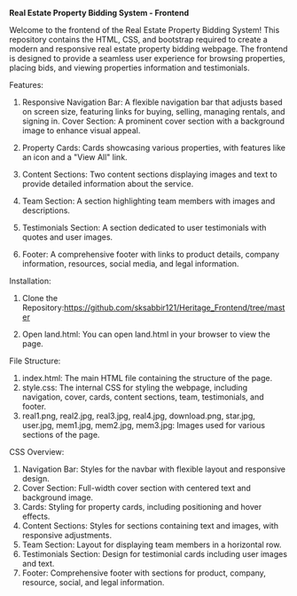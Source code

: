 **Real Estate Property Bidding System - Frontend**

Welcome to the frontend of the Real Estate Property Bidding System! This repository contains the HTML, CSS, and bootstrap required to create a modern and responsive real estate property bidding webpage. The frontend is designed to provide a seamless user experience for browsing properties, placing bids, and viewing properties information and testimonials.

Features:

1. Responsive Navigation Bar: A flexible navigation bar that adjusts based on screen size, featuring links for buying, selling, managing rentals, and signing in.
Cover Section: A prominent cover section with a background image to enhance visual appeal.

2. Property Cards: Cards showcasing various properties, with features like an icon and a "View All" link.
   
3. Content Sections: Two content sections displaying images and text to provide detailed information about the service.
4. Team Section: A section highlighting team members with images and descriptions.
5. Testimonials Section: A section dedicated to user testimonials with quotes and user images.
6. Footer: A comprehensive footer with links to product details, company information, resources, social media, and legal information.


Installation:
  1. Clone the Repository:https://github.com/sksabbir121/Heritage_Frontend/tree/master

  2. Open land.html: You can open land.html in your browser to view the page.


File Structure:

  1. index.html: The main HTML file containing the structure of the page.
  2. style.css: The internal CSS for styling the webpage, including navigation, cover, cards, content sections, team, testimonials, and footer.
  3. real1.png, real2.jpg, real3.jpg, real4.jpg, download.png, star.jpg, user.jpg, mem1.jpg, mem2.jpg, mem3.jpg: Images used for various sections of the page.

CSS Overview:

  1. Navigation Bar: Styles for the navbar with flexible layout and responsive design.
  2. Cover Section: Full-width cover section with centered text and background image.
  3. Cards: Styling for property cards, including positioning and hover effects.
  4. Content Sections: Styles for sections containing text and images, with responsive adjustments.
  5. Team Section: Layout for displaying team members in a horizontal row.
  6. Testimonials Section: Design for testimonial cards including user images and text.
  7. Footer: Comprehensive footer with sections for product, company, resource, social, and legal information.
